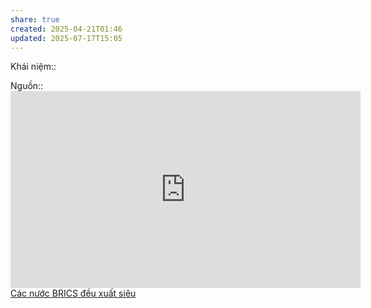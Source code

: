 ```yaml
---
share: true
created: 2025-04-21T01:46
updated: 2025-07-17T15:05
---
```

Khái niệm:: 

Nguồn:: <iframe width="560" height="315" src="https://www.youtube.com/embed/Jk_i3tMbws4?si=ztK8QsNxp9v3MV-h" title="YouTube video player" frameborder="0" allow="accelerometer; autoplay; clipboard-write; encrypted-media; gyroscope; picture-in-picture; web-share" referrerpolicy="strict-origin-when-cross-origin" allowfullscreen></iframe>
[Các nước BRICS đều xuất siêu](../FED/C%C3%A1c%20n%C6%B0%E1%BB%9Bc%20BRICS%20%C4%91%E1%BB%81u%20xu%E1%BA%A5t%20si%C3%AAu.md)